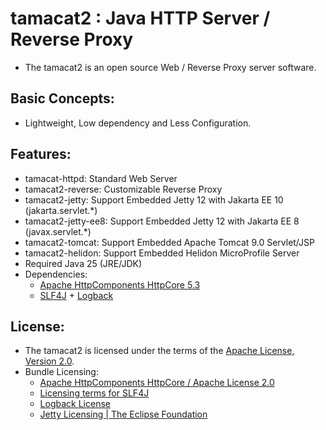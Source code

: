 # tamacat2 : Java HTTP Server / Reverse Proxy
- The tamacat2 is an open source Web / Reverse Proxy server software.

## Basic Concepts:
- Lightweight, Low dependency and Less Configuration.

## Features:
- tamacat-httpd: Standard Web Server
- tamacat2-reverse: Customizable Reverse Proxy
- tamacat2-jetty: Support Embedded Jetty 12 with Jakarta EE 10 (jakarta.servlet.*)
- tamacat2-jetty-ee8: Support Embedded Jetty 12 with Jakarta EE 8 (javax.servlet.*)
- tamacat2-tomcat: Support Embedded Apache Tomcat 9.0 Servlet/JSP
- tamacat2-helidon: Support Embedded Helidon MicroProfile Server
- Required Java 25 (JRE/JDK)
- Dependencies:
  - [Apache HttpComponents HttpCore 5.3](https://hc.apache.org/httpcomponents-core-5.3.x/index.html)
  - [SLF4J](https://www.slf4j.org/) + [Logback](https://logback.qos.ch/)

## License:
- The tamacat2 is licensed under the terms of the [Apache License, Version 2.0](https://github.com/tamacat-cloud/tamacat2/blob/main/LICENSE.txt).
- Bundle Licensing:
  - [Apache HttpComponents HttpCore / Apache License 2.0](https://www.apache.org/licenses/LICENSE-2.0)
  - [Licensing terms for SLF4J](http://www.slf4j.org/license.html)
  - [Logback License](https://logback.qos.ch/license.html)
  - [Jetty Licensing | The Eclipse Foundation](https://www.eclipse.org/jetty/licenses.php)
